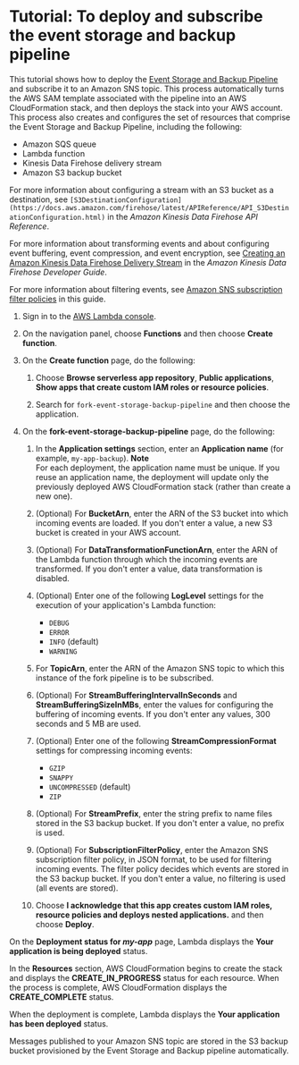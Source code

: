 # Tutorial: To deploy and subscribe the event storage and backup pipeline<a name="deploy-event-storage-backup-pipeline"></a>

This tutorial shows how to deploy the [Event Storage and Backup Pipeline](sns-fork-pipeline-as-subscriber.md#sns-fork-event-storage-and-backup-pipeline) and subscribe it to an Amazon SNS topic\. This process automatically turns the AWS SAM template associated with the pipeline into an AWS CloudFormation stack, and then deploys the stack into your AWS account\. This process also creates and configures the set of resources that comprise the Event Storage and Backup Pipeline, including the following:
+ Amazon SQS queue
+ Lambda function
+ Kinesis Data Firehose delivery stream
+ Amazon S3 backup bucket

For more information about configuring a stream with an S3 bucket as a destination, see `[S3DestinationConfiguration](https://docs.aws.amazon.com/firehose/latest/APIReference/API_S3DestinationConfiguration.html)` in the *Amazon Kinesis Data Firehose API Reference*\.

For more information about transforming events and about configuring event buffering, event compression, and event encryption, see [Creating an Amazon Kinesis Data Firehose Delivery Stream](https://docs.aws.amazon.com/firehose/latest/dev/basic-create.html) in the *Amazon Kinesis Data Firehose Developer Guide*\.

For more information about filtering events, see [Amazon SNS subscription filter policies](sns-subscription-filter-policies.md) in this guide\.

1. Sign in to the [AWS Lambda console](https://console.aws.amazon.com/lambda/)\.

1. On the navigation panel, choose **Functions** and then choose **Create function**\.

1. On the **Create function** page, do the following:

   1. Choose **Browse serverless app repository**, **Public applications**, **Show apps that create custom IAM roles or resource policies**\.

   1. Search for `fork-event-storage-backup-pipeline` and then choose the application\.

1. On the **fork\-event\-storage\-backup\-pipeline** page, do the following:

   1. In the **Application settings** section, enter an **Application name** \(for example, `my-app-backup`\)\.
**Note**  
For each deployment, the application name must be unique\. If you reuse an application name, the deployment will update only the previously deployed AWS CloudFormation stack \(rather than create a new one\)\.

   1. \(Optional\) For **BucketArn**, enter the ARN of the S3 bucket into which incoming events are loaded\. If you don't enter a value, a new S3 bucket is created in your AWS account\.

   1. \(Optional\) For **DataTransformationFunctionArn**, enter the ARN of the Lambda function through which the incoming events are transformed\. If you don't enter a value, data transformation is disabled\.

   1. \(Optional\) Enter one of the following **LogLevel** settings for the execution of your application's Lambda function:
      + `DEBUG`
      + `ERROR`
      + `INFO` \(default\)
      + `WARNING`

   1. For **TopicArn**, enter the ARN of the Amazon SNS topic to which this instance of the fork pipeline is to be subscribed\.

   1. \(Optional\) For **StreamBufferingIntervalInSeconds** and **StreamBufferingSizeInMBs**, enter the values for configuring the buffering of incoming events\. If you don't enter any values, 300 seconds and 5 MB are used\.

   1. \(Optional\) Enter one of the following **StreamCompressionFormat** settings for compressing incoming events:
      + `GZIP`
      + `SNAPPY`
      + `UNCOMPRESSED` \(default\)
      + `ZIP`

   1. \(Optional\) For **StreamPrefix**, enter the string prefix to name files stored in the S3 backup bucket\. If you don't enter a value, no prefix is used\.

   1. \(Optional\) For **SubscriptionFilterPolicy**, enter the Amazon SNS subscription filter policy, in JSON format, to be used for filtering incoming events\. The filter policy decides which events are stored in the S3 backup bucket\. If you don't enter a value, no filtering is used \(all events are stored\)\.

   1. Choose **I acknowledge that this app creates custom IAM roles, resource policies and deploys nested applications\.** and then choose **Deploy**\.

On the **Deployment status for *my\-app*** page, Lambda displays the **Your application is being deployed** status\.

In the **Resources** section, AWS CloudFormation begins to create the stack and displays the **CREATE\_IN\_PROGRESS** status for each resource\. When the process is complete, AWS CloudFormation displays the **CREATE\_COMPLETE** status\.

When the deployment is complete, Lambda displays the **Your application has been deployed** status\.

Messages published to your Amazon SNS topic are stored in the S3 backup bucket provisioned by the Event Storage and Backup pipeline automatically\.